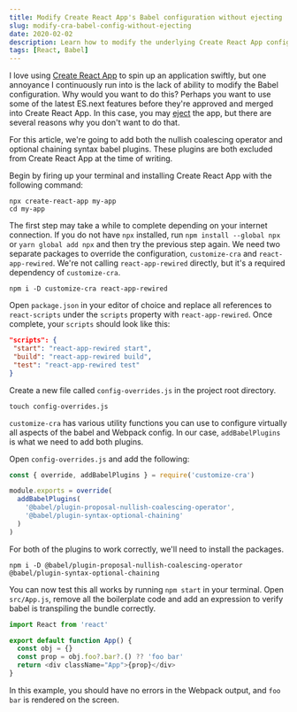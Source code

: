 ```yaml
---
title: Modify Create React App's Babel configuration without ejecting
slug: modify-cra-babel-config-without-ejecting
date: 2020-02-02
description: Learn how to modify the underlying Create React App configuration with customize-cra to include new babel plugins. All without having to eject.
tags: [React, Babel]
---
```


I love using [Create React App](https://github.com/facebook/create-react-app) to
spin up an application swiftly, but one annoyance I continuously run into is the
lack of ability to modify the Babel configuration. Why would you want to do
this? Perhaps you want to use some of the latest ES.next features before they're
approved and merged into Create React App. In this case, you may
[eject](https://create-react-app.dev/docs/available-scripts/#npm-run-eject) the
app, but there are several reasons why you don't want to do that.

<!--more-->

For this article, we're going to add both the nullish coalescing operator and
optional chaining syntax babel plugins. These plugins are both excluded from
Create React App at the time of writing.

Begin by firing up your terminal and installing Create React App with the
following command:

```shell
npx create-react-app my-app
cd my-app
```

The first step may take a while to complete depending on your internet
connection. If you do not have `npx` installed, run `npm install --global npx`
or `yarn global add npx` and then try the previous step again. We need two
separate packages to override the configuration, `customize-cra` and
`react-app-rewired`. We're not calling `react-app-rewired` directly, but it's a
required dependency of `customize-cra`.

```shell
npm i -D customize-cra react-app-rewired
```

Open `package.json` in your editor of choice and replace all references to
`react-scripts` under the `scripts` property with `react-app-rewired`. Once
complete, your `scripts` should look like this:

```json
"scripts": {
 "start": "react-app-rewired start",
 "build": "react-app-rewired build",
 "test": "react-app-rewired test"
}
```

Create a new file called `config-overrides.js` in the project root directory.

```shell
touch config-overrides.js
```

`customize-cra` has various utility functions you can use to configure virtually
all aspects of the babel and Webpack config. In our case, `addBabelPlugins` is
what we need to add both plugins.

Open `config-overrides.js` and add the following:

```js
const { override, addBabelPlugins } = require('customize-cra')

module.exports = override(
  addBabelPlugins(
    '@babel/plugin-proposal-nullish-coalescing-operator',
    '@babel/plugin-syntax-optional-chaining'
  )
)
```

For both of the plugins to work correctly, we'll need to install the packages.

```shell
npm i -D @babel/plugin-proposal-nullish-coalescing-operator @babel/plugin-syntax-optional-chaining
```

You can now test this all works by running `npm start` in your terminal. Open
`src/App.js`, remove all the boilerplate code and add an expression to verify
babel is transpiling the bundle correctly.

```js
import React from 'react'

export default function App() {
  const obj = {}
  const prop = obj.foo?.bar?.() ?? 'foo bar'
  return <div className="App">{prop}</div>
}
```

In this example, you should have no errors in the Webpack output, and `foo bar`
is rendered on the screen.
